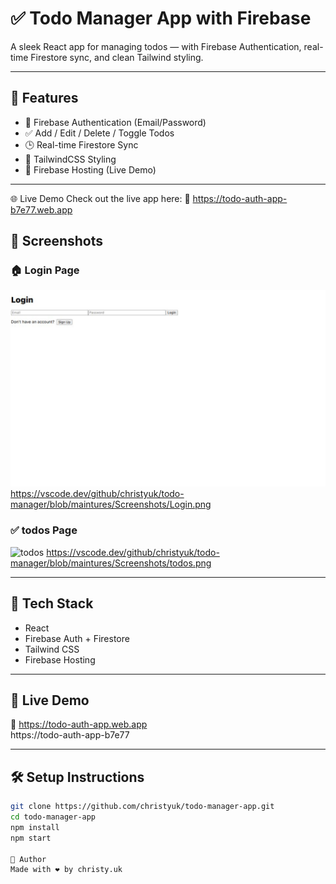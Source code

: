 # ✅ Todo Manager App with Firebase

A sleek React app for managing todos — with Firebase Authentication, real-time Firestore sync, and clean Tailwind styling.

---

## 🔐 Features

- 🔑 Firebase Authentication (Email/Password)
- ✅ Add / Edit / Delete / Toggle Todos
- 🕒 Real-time Firestore Sync
- 🎨 TailwindCSS Styling
- 🚀 Firebase Hosting (Live Demo)

---

🌐 Live Demo
Check out the live app here:
🔗 https://todo-auth-app-b7e77.web.app

## 📸 Screenshots

### 🏠 Login Page  
![Login](./screenshots/Login.png)  https://vscode.dev/github/christyuk/todo-manager/blob/maintures/Screenshots/Login.png

### ✅ todos Page  
![todos](./screenshots/todos.png)  https://vscode.dev/github/christyuk/todo-manager/blob/maintures/Screenshots/todos.png

---

## 🔧 Tech Stack

- React
- Firebase Auth + Firestore
- Tailwind CSS
- Firebase Hosting

---

## 🚀 Live Demo  
🔗 https://todo-auth-app.web.app  
    https://todo-auth-app-b7e77

---

## 🛠 Setup Instructions

```bash
git clone https://github.com/christyuk/todo-manager-app.git
cd todo-manager-app
npm install
npm start

🙌 Author
Made with ❤️ by christy.uk